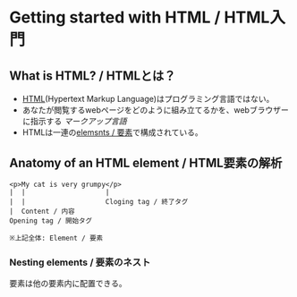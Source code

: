# Getting started with HTML / HTML入門

## What is HTML? / HTMLとは？

- [HTML](https://developer.mozilla.org/en-US/docs/Glossary/HTML)(Hypertext Markup Language)はプログラミング言語ではない。  
- あなたが閲覧するwebページをどのように組み立てるかを、webブラウザーに指示する _マークアップ言語_  
- HTMLは一連の[elemsnts / 要素](https://developer.mozilla.org/en-US/docs/Glossary/Element)で構成されている。

## Anatomy of an HTML element / HTML要素の解析

```text
<p>My cat is very grumpy</p>
|  |                    |
|  |                    Cloging tag / 終了タグ
|  Content / 内容
Opening tag / 開始タグ

※上記全体: Element / 要素
```

### Nesting elements / 要素のネスト

要素は他の要素内に配置できる。
